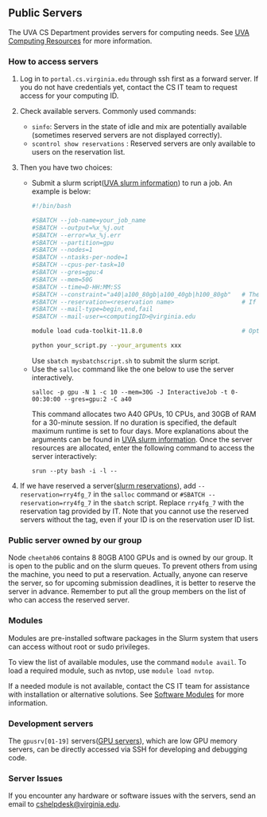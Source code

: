 ## Public Servers

The UVA CS Department provides servers for computing needs. See [UVA Computing Resources](https://www.cs.virginia.edu/wiki/doku.php?id=compute_resources) for more information. 

### How to access servers

1. Log in to `portal.cs.virginia.edu` through ssh first as a forward server. If you do not have credentials yet, contact the CS IT team to request access for your computing ID.

2. Check available servers. Commonly used commands:
    - `sinfo`: Servers in the state of idle and mix are potentially available (sometimes reserved servers are not displayed correctly).
    - `scontrol show reservations` : Reserved servers are only available to users on the reservation list.
3. Then you have two choices:

    - Submit a slurm script([UVA slurm information](https://www.cs.virginia.edu/wiki/doku.php?id=compute_slurm)) to run a job. An example is below:
        ```bash
        #!/bin/bash

        #SBATCH --job-name=your_job_name
        #SBATCH --output=%x_%j.out
        #SBATCH --error=%x_%j.err
        #SBATCH --partition=gpu
        #SBATCH --nodes=1
        #SBATCH --ntasks-per-node=1
        #SBATCH --cpus-per-task=10
        #SBATCH --gres=gpu:4
        #SBATCH --mem=50G
        #SBATCH --time=D-HH:MM:SS
        #SBATCH --constraint="a40|a100_80gb|a100_40gb|h100_80gb"   # The requested gpu type could be either a40, a100_80gb, a100_40gb or h100_80gb
        #SBATCH --reservation=<reservation name>                   # If you have a reservation on the targeted node
        #SBATCH --mail-type=begin,end,fail
        #SBATCH --mail-user=<computingID>@virginia.edu

        module load cuda-toolkit-11.8.0                            # Optional, according to your project

        python your_script.py --your_arguments xxx
        ```
        Use `sbatch mysbatchscript.sh` to submit the slurm script.
    - Use the `salloc` command like the one below to use the server interactively. 
        ```
        salloc -p gpu -N 1 -c 10 --mem=30G -J InteractiveJob -t 0-00:30:00 --gres=gpu:2 -C a40
        ```
        This command allocates two A40 GPUs, 10 CPUs, and 30GB of RAM for a 30-minute session. If no duration is specified, the default maximum runtime is set to four days. More explanations about the arguments can be found in [UVA slurm information](https://www.cs.virginia.edu/wiki/doku.php?id=compute_slurm).
        Once the server resources are allocated, enter the following command to access the server interactively:
        ```
        srun --pty bash -i -l --
        ```
4. If we have reserved a server([slurm reservations](https://www.cs.virginia.edu/wiki/doku.php?id=compute_slurm#reservations)), add `--reservation=rry4fg_7` in the `salloc` command or `#SBATCH --reservation=rry4fg_7` in the `sbatch` script. Replace `rry4fg_7` with the reservation tag provided by IT. 
Note that you cannot use the reserved servers without the tag, even if your ID is on the reservation user ID list.

### Public server owned by our group

Node `cheetah06` contains 8 80GB A100 GPUs and is owned by our group. It is open to the public and on the slurm queues. To prevent others from using the machine, you need to put a reservation. Actually, anyone can reserve the server, so for upcoming submission deadlines, it is better to reserve the server in advance. Remember to put all the group members on the list of who can access the reserved server.

### Modules
Modules are pre-installed software packages in the Slurm system that users can access without root or sudo privileges. 

To view the list of available modules, use the command `module avail`. To load a required module, such as nvtop, use `module load nvtop`. 

If a needed module is not available, contact the CS IT team for assistance with installation or alternative solutions. See [Software Modules](https://www.cs.virginia.edu/wiki/doku.php?id=linux_environment_modules) for more information. 

### Development servers
The `gpusrv[01-19]` servers([GPU servers](https://www.cs.virginia.edu/wiki/doku.php?id=compute_resources#gpu_servers)), which are low GPU memory servers, can be directly accessed via SSH for developing and debugging code. 


### Server Issues
If you encounter any hardware or software issues with the servers, send an email to cshelpdesk@virginia.edu. 

